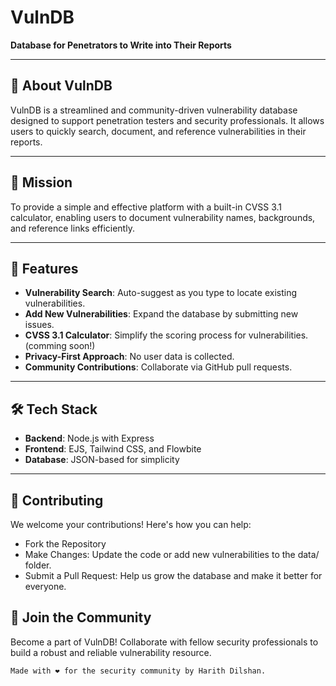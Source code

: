# VulnDB

**Database for Penetrators to Write into Their Reports**  

---

## 📖 About VulnDB

VulnDB is a streamlined and community-driven vulnerability database designed to support penetration testers and security professionals. It allows users to quickly search, document, and reference vulnerabilities in their reports.  

---

## 🎯 Mission

To provide a simple and effective platform with a built-in CVSS 3.1 calculator, enabling users to document vulnerability names, backgrounds, and reference links efficiently.  

---

## 🌟 Features

- **Vulnerability Search**: Auto-suggest as you type to locate existing vulnerabilities.  
- **Add New Vulnerabilities**: Expand the database by submitting new issues.  
- **CVSS 3.1 Calculator**: Simplify the scoring process for vulnerabilities. (comming soon!)  
- **Privacy-First Approach**: No user data is collected.  
- **Community Contributions**: Collaborate via GitHub pull requests.  

---

## 🛠️ Tech Stack

- **Backend**: Node.js with Express  
- **Frontend**: EJS, Tailwind CSS, and Flowbite  
- **Database**: JSON-based for simplicity  

---

## 🤝 Contributing

We welcome your contributions! Here's how you can help:
- Fork the Repository
- Make Changes: Update the code or add new vulnerabilities to the data/ folder.
- Submit a Pull Request: Help us grow the database and make it better for everyone.

## 🌟 Join the Community

Become a part of VulnDB! Collaborate with fellow security professionals to build a robust and reliable vulnerability resource.

`Made with ❤️ for the security community by Harith Dilshan.`
